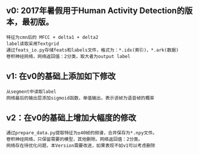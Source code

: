 ##  v0: 2017年暑假用于Human Activity Detection的版本，最初版。
    特征为cmn后的 MFCC + delta1 + delta2
    label读取采用Textgrid
    通过feats_io.py存储feats和labels文件，格式为：*.idx(索引)，*.ark(数据)
    卷积神经网络，网络返回值：2分类，取大者为output label


##  v1: 在v0的基础上添加如下修改
    从segment中读取label
    网络最后的输出层添加sigmoid函数，单值输出，表示该帧为语音帧的概率


##  v2：在v0的基础上增加大幅度的修改
    通过prepare_data.py提取特征为±40帧的频谱，合并保存为*.npy文件。
    卷积神经网络，只保留需要的模型，其他删除。网络返回值：2分类。
    网络存在待优化问题，本Version需要改进，如果表现不如v1可以考虑删除
    